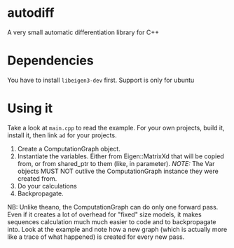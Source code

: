 # autodiff
A very small automatic differentiation library for C++

# Dependencies
You have to install `libeigen3-dev` first. Support is only for ubuntu

# Using it
Take a look at `main.cpp` to read the example. For your own projects, build it,
install it, then link `ad` for your projects.

1. Create a ComputationGraph object.
2. Instantiate the variables. Either from Eigen::MatrixXd that will be copied
   from, or from shared\_ptr to them (like, in parameter). *NOTE:* The Var
   objects MUST NOT outlive the ComputationGraph instance they were created
   from.
3. Do your calculations
4. Backpropagate.

NB: Unlike theano, the ComputationGraph can do only one forward pass. Even if
it creates a lot of overhead for "fixed" size models, it makes sequences
calculation much much easier to code and to backpropagate into. Look at the
example and note how a new graph (which is actually more like a trace of what
happened) is created for every new pass.
